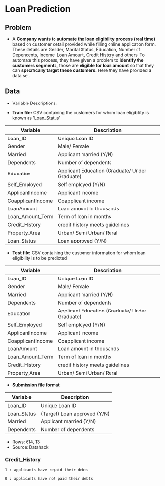 # Loan Prediction

## Problem 

- A **Company wants to automate the loan eligibility process (real time)** based on customer detail provided while filling online application form. These details are Gender, Marital Status, Education, Number of Dependents, Income, Loan Amount, Credit History and others. To automate this process, they have given a problem to **identify the customers segments,** those are **eligible for loan amount** so that they can **specifically target these customers.** Here they have provided a data set.

## Data

- Variable Descriptions:


- **Train file:** CSV containing the customers for whom loan eligibility is known as 'Loan_Status'


| Variable          	| Description                                    	|
|-------------------	|------------------------------------------------	|
| Loan_ID           	| Unique Loan ID                                 	|
| Gender            	| Male/ Female                                   	|
| Married           	| Applicant married (Y/N)                        	|
| Dependents        	| Number of dependents                           	|
| Education         	| Applicant Education (Graduate/ Under Graduate) 	|
| Self_Employed     	| Self employed (Y/N)                            	|
| ApplicantIncome   	| Applicant income                               	|
| CoapplicantIncome 	| Coapplicant income                             	|
| LoanAmount        	| Loan amount in thousands                       	|
| Loan_Amount_Term  	| Term of loan in months                         	|
| Credit_History    	| credit history meets guidelines                	|
| Property_Area     	| Urban/ Semi Urban/ Rural                       	|
| Loan_Status       	| Loan approved (Y/N)                            	|


- **Test file:** CSV containing the customer information for whom loan eligibility is to be predicted

| Variable          	| Description                                    	|
|-------------------	|------------------------------------------------	|
| Loan_ID           	| Unique Loan ID                                 	|
| Gender            	| Male/ Female                                   	|
| Married           	| Applicant married (Y/N)                        	|
| Dependents        	| Number of dependents                           	|
| Education         	| Applicant Education (Graduate/ Under Graduate) 	|
| Self_Employed     	| Self employed (Y/N)                            	|
| ApplicantIncome   	| Applicant income                               	|
| CoapplicantIncome 	| Coapplicant income                             	|
| LoanAmount        	| Loan amount in thousands                       	|
| Loan_Amount_Term  	| Term of loan in months                         	|
| Credit_History    	| credit history meets guidelines                	|
| Property_Area     	| Urban/ Semi Urban/ Rural                       	|


- **Submission file format**

| Variable          	| Description                                    	|
|-------------------	|------------------------------------------------	|
| Loan_ID           	| Unique Loan ID                                 	|
| Loan_Status         	| (Target) Loan approved (Y/N)                     	|
| Married           	| Applicant married (Y/N)                        	|
| Dependents        	| Number of dependents                           	|

- Rows: 614, 13
- Source: Datahack


### Credit_History 
    1 : applicants have repaid their debts
    
    0 : applicants have not paid their debts
